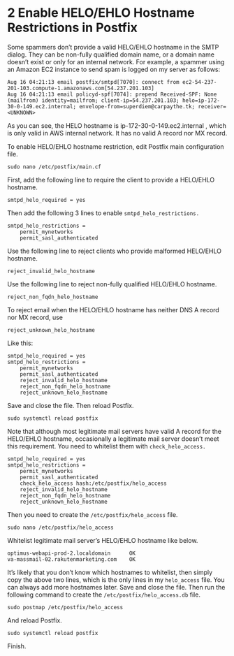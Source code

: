 # 2 Enable HELO/EHLO Hostname Restrictions in Postfix

Some spammers don’t provide a valid HELO/EHLO hostname in the SMTP dialog. They can be non-fully qualified domain name, or a domain name doesn’t exist or only for an internal network. For example, a spammer using an Amazon EC2 instance to send spam is logged on my server as follows:


````
Aug 16 04:21:13 email postfix/smtpd[7070]: connect from ec2-54-237-201-103.compute-1.amazonaws.com[54.237.201.103]
Aug 16 04:21:13 email policyd-spf[7074]: prepend Received-SPF: None (mailfrom) identity=mailfrom; client-ip=54.237.201.103; helo=ip-172-30-0-149.ec2.internal; envelope-from=superdiem@carpaythe.tk; receiver=<UNKNOWN>
````
As you can see, the HELO hostname is ip-172-30-0-149.ec2.internal , which is only valid in AWS internal network. It has no valid A record nor MX record.

To enable HELO/EHLO hostname restriction, edit Postfix main configuration file.

````
sudo nano /etc/postfix/main.cf
````
First, add the following line to require the client to provide a HELO/EHLO hostname.
````
smtpd_helo_required = yes
````
Then add the following 3 lines to enable `smtpd_helo_restrictions.`
````
smtpd_helo_restrictions = 
    permit_mynetworks
    permit_sasl_authenticated
````
Use the following line to reject clients who provide malformed HELO/EHLO hostname.

````
reject_invalid_helo_hostname
````
Use the following line to reject non-fully qualified HELO/EHLO hostname.
````
reject_non_fqdn_helo_hostname
````
To reject email when the HELO/EHLO hostname has neither DNS A record nor MX record, use

````
reject_unknown_helo_hostname
````
Like this:

````
smtpd_helo_required = yes
smtpd_helo_restrictions =
    permit_mynetworks
    permit_sasl_authenticated
    reject_invalid_helo_hostname
    reject_non_fqdn_helo_hostname
    reject_unknown_helo_hostname
````
Save and close the file. Then reload Postfix.

````
sudo systemctl reload postfix
````
Note that although most legitimate mail servers have valid A record for the HELO/EHLO hostname, occasionally a legitimate mail server doesn’t meet this requirement. You need to whitelist them with `check_helo_access.`

````
smtpd_helo_required = yes
smtpd_helo_restrictions =
    permit_mynetworks
    permit_sasl_authenticated
    check_helo_access hash:/etc/postfix/helo_access
    reject_invalid_helo_hostname
    reject_non_fqdn_helo_hostname
    reject_unknown_helo_hostname
````
Then you need to create the `/etc/postfix/helo_access` file.

````
sudo nano /etc/postfix/helo_access
````
Whitelist legitimate mail server’s HELO/EHLO hostname like below.
````
optimus-webapi-prod-2.localdomain      OK
va-massmail-02.rakutenmarketing.com    OK
````
It’s likely that you don’t know which hostnames to whitelist, then simply copy the above two lines, which is the only lines in my `helo_access` file. You can always add more hostnames later. Save and close the file. Then run the following command to create the `/etc/postfix/helo_access.db` file.
````
sudo postmap /etc/postfix/helo_access
````
And reload Postfix.
````
sudo systemctl reload postfix
````

Finish.



